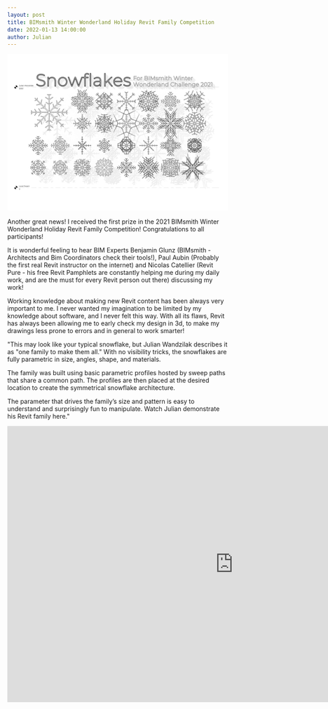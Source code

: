 ```yaml
---
layout: post  
title: BIMsmith Winter Wonderland Holiday Revit Family Competition 
date: 2022-01-13 14:00:00
author: Julian
---
```

![Plansza_1](/images/20210213_WinterWonder.jpg)

<!--excerpt-->

Another great news! I received the first prize in the 2021 BIMsmith Winter Wonderland Holiday Revit Family Competition! Congratulations to all participants! 

It is wonderful feeling to hear BIM Experts Benjamin Glunz (BIMsmith - Architects and Bim Coordinators check their tools!),  Paul Aubin (Probably the first real Revit instructor on the internet) and Nicolas Catellier (Revit Pure - his free Revit Pamphlets are constantly helping me during my daily work, and are the must for every Revit person out there) discussing my work! 

Working knowledge about making new Revit content has been always very important to me. I never wanted my imagination to be limited by my knowledge about software, and I never felt this way. With all its flaws, Revit has always been allowing me to early check my design in 3d, to make my drawings less prone to errors and in general to work smarter!

"This may look like your typical snowflake, but Julian Wandzilak describes it as "one family to make them all." With no visibility tricks, the snowflakes are fully parametric in size, angles, shape, and materials. 

The family was built using basic parametric profiles hosted by sweep paths that share a common path. The profiles are then placed at the desired location to create the symmetrical snowflake architecture.

The parameter that drives the family’s size and pattern is easy to understand and surprisingly fun to manipulate. Watch Julian demonstrate his Revit family here."


<iframe width="1030" height="630" src="https://www.youtube.com/embed/GvU_dKd0E0s" title="Introducing the WINNERS of the 2021 BIMsmith Winter Wonderland Holiday Revit Family Competition" frameborder="0" allow="accelerometer; autoplay; clipboard-write; encrypted-media; gyroscope; picture-in-picture" allowfullscreen></iframe>
